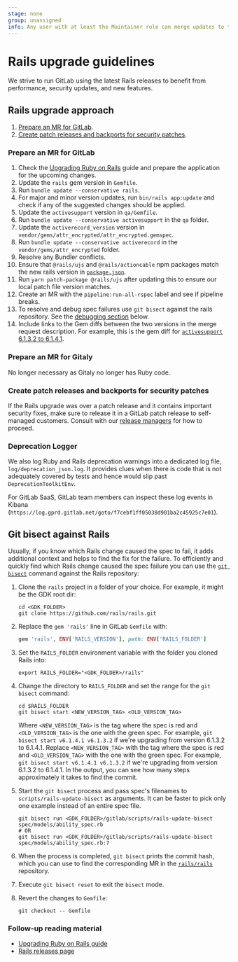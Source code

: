 ```yaml
---
stage: none
group: unassigned
info: Any user with at least the Maintainer role can merge updates to this content. For details, see https://docs.gitlab.com/ee/development/development_processes.html#development-guidelines-review.
---
```


# Rails upgrade guidelines

We strive to run GitLab using the latest Rails releases to benefit from performance, security updates, and new features.

## Rails upgrade approach

1. [Prepare an MR for GitLab](#prepare-an-mr-for-gitlab).
1. [Create patch releases and backports for security patches](#create-patch-releases-and-backports-for-security-patches).

### Prepare an MR for GitLab

1. Check the [Upgrading Ruby on Rails](https://guides.rubyonrails.org/upgrading_ruby_on_rails.html) guide and prepare the application for the upcoming changes.
1. Update the `rails` gem version in `Gemfile`.
1. Run `bundle update --conservative rails`.
1. For major and minor version updates, run `bin/rails app:update` and check if any of the suggested changes should be applied.
1. Update the `activesupport` version in `qa/Gemfile`.
1. Run `bundle update --conservative activesupport` in the `qa` folder.
1. Update the `activerecord_version` version in `vendor/gems/attr_encrypted/attr_encrypted.gemspec`.
1. Run `bundle update --conservative activerecord` in the `vendor/gems/attr_encrypted` folder.
1. Resolve any Bundler conflicts.
1. Ensure that `@rails/ujs` and `@rails/actioncable` npm packages match the new rails version in [`package.json`](https://gitlab.com/gitlab-org/gitlab/blob/master/package.json).
1. Run `yarn patch-package @rails/ujs` after updating this to ensure our local patch file version matches.
1. Create an MR with the `pipeline:run-all-rspec` label and see if pipeline breaks.
1. To resolve and debug spec failures use `git bisect` against the rails repository. See the [debugging section](#git-bisect-against-rails) below.
1. Include links to the Gem diffs between the two versions in the merge request description. For example, this is the gem diff for
   [`activesupport` 6.1.3.2 to 6.1.4.1](https://my.diffend.io/gems/activerecord/6.1.3.2/6.1.4.1).

### Prepare an MR for Gitaly

No longer necessary as Gitaly no longer has Ruby code.

### Create patch releases and backports for security patches

If the Rails upgrade was over a patch release and it contains important security fixes,
make sure to release it in a
GitLab patch release to self-managed customers. Consult with our [release managers](https://about.gitlab.com/community/release-managers/)
for how to proceed.

### Deprecation Logger

We also log Ruby and Rails deprecation warnings into a dedicated log file, `log/deprecation_json.log`. It provides
clues when there is code that is not adequately covered by tests and hence would slip past `DeprecationToolkitEnv`.

For GitLab SaaS, GitLab team members can inspect these log events in Kibana (`https://log.gprd.gitlab.net/goto/f7cebf1ff05038d901ba2c45925c7e01`).

## Git bisect against Rails

Usually, if you know which Rails change caused the spec to fail, it adds additional context and
helps to find the fix for the failure.
To efficiently and quickly find which Rails change caused the spec failure you can use the
[`git bisect`](https://git-scm.com/docs/git-bisect) command against the Rails repository:

1. Clone the `rails` project in a folder of your choice. For example, it might be the GDK root dir:

   ```shell
   cd <GDK_FOLDER>
   git clone https://github.com/rails/rails.git
   ```

1. Replace the `gem 'rails'` line in GitLab `Gemfile` with:

   ```ruby
   gem 'rails', ENV['RAILS_VERSION'], path: ENV['RAILS_FOLDER']
   ```

1. Set the `RAILS_FOLDER` environment variable with the folder you cloned Rails into:

   ```shell
   export RAILS_FOLDER="<GDK_FOLDER>/rails"
   ```

1. Change the directory to `RAILS_FOLDER` and set the range for the `git bisect` command:

   ```shell
   cd $RAILS_FOLDER
   git bisect start <NEW_VERSION_TAG> <OLD_VERSION_TAG>
   ```

   Where `<NEW_VERSION_TAG>` is the tag where the spec is red and `<OLD_VERSION_TAG>` is the one with the green spec.
   For example, `git bisect start v6.1.4.1 v6.1.3.2` if we're upgrading from version 6.1.3.2 to 6.1.4.1.
   Replace `<NEW_VERSION_TAG>` with the tag where the spec is red and `<OLD_VERSION_TAG>` with the one with the green spec. For example, `git bisect start v6.1.4.1 v6.1.3.2` if we're upgrading from version 6.1.3.2 to 6.1.4.1.
   In the output, you can see how many steps approximately it takes to find the commit.
1. Start the `git bisect` process and pass spec's filenames to `scripts/rails-update-bisect` as arguments. It can be faster to pick only one example instead of an entire spec file.

   ```shell
   git bisect run <GDK_FOLDER>/gitlab/scripts/rails-update-bisect spec/models/ability_spec.rb
   # OR
   git bisect run <GDK_FOLDER>/gitlab/scripts/rails-update-bisect spec/models/ability_spec.rb:7
   ```

1. When the process is completed, `git bisect` prints the commit hash, which you can use to find the corresponding MR in the [`rails/rails`](https://github.com/rails/rails) repository.
1. Execute `git bisect reset` to exit the `bisect` mode.
1. Revert the changes to `Gemfile`:

   ```shell
   git checkout -- Gemfile
   ```

### Follow-up reading material

- [Upgrading Ruby on Rails guide](https://guides.rubyonrails.org/upgrading_ruby_on_rails.html)
- [Rails releases page](https://github.com/rails/rails/releases)
